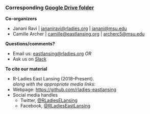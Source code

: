 ### Corresponding [Google Drive folder](https://drive.google.com/drive/folders/1wNjvcC_xtAajHMvK9hPmZj1DGLjPPkWF?usp=sharing)

**Co-organizers** <br>
- Janani Ravi | jananiravi@rladies.org | janani@msu.edu
- Camille Archer | camille@eastlansing.org | archerc5@msu.edu

**Questions/comments?** <br>
- Email us: eastlansing@rladies.org _OR_
- Ask us on [Slack](https://rladies-eastlansing.slack.com)

**To cite our material** <br>
- R-Ladies East Lansing (2018–Present). <br>
_along with the appropriate media links:_
- Webpage: https://github.com/rladies-eastlansing
- Social media handles
  - Twitter, [@RLadiesELansing](https:twitter.com/RLadiesELansing)
  - Facebook, [@RLadiesEastLansing](https://facebook.com/RladiesEastLansing)
